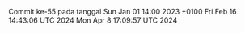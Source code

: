 Commit ke-55 pada tanggal Sun Jan 01 14:00 2023 +0100
Fri Feb 16 14:43:06 UTC 2024
Mon Apr  8 17:09:57 UTC 2024
